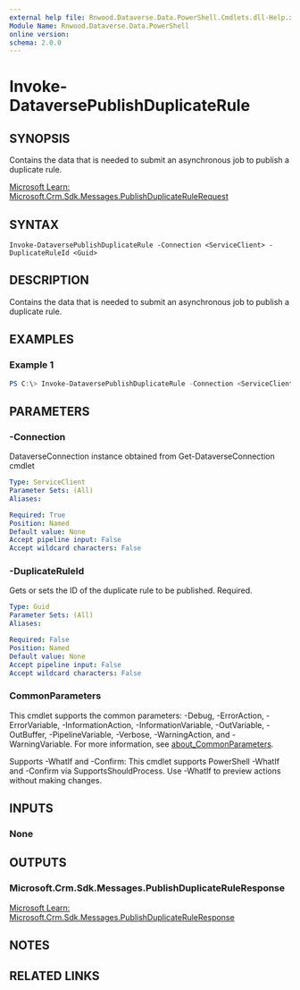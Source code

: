 ```yaml
---
external help file: Rnwood.Dataverse.Data.PowerShell.Cmdlets.dll-Help.xml
Module Name: Rnwood.Dataverse.Data.PowerShell
online version:
schema: 2.0.0
---
```


# Invoke-DataversePublishDuplicateRule

## SYNOPSIS
Contains the data that is needed to submit an asynchronous job to publish a duplicate rule.

[Microsoft Learn: Microsoft.Crm.Sdk.Messages.PublishDuplicateRuleRequest](https://learn.microsoft.com/dotnet/api/Microsoft.Crm.Sdk.Messages.PublishDuplicateRuleRequest)

## SYNTAX

```
Invoke-DataversePublishDuplicateRule -Connection <ServiceClient> -DuplicateRuleId <Guid>
```

## DESCRIPTION
Contains the data that is needed to submit an asynchronous job to publish a duplicate rule.

## EXAMPLES

### Example 1
```powershell
PS C:\> Invoke-DataversePublishDuplicateRule -Connection <ServiceClient> -DuplicateRuleId <Guid>
```

## PARAMETERS

### -Connection
DataverseConnection instance obtained from Get-DataverseConnection cmdlet

```yaml
Type: ServiceClient
Parameter Sets: (All)
Aliases:

Required: True
Position: Named
Default value: None
Accept pipeline input: False
Accept wildcard characters: False
```

### -DuplicateRuleId
Gets or sets the ID of the duplicate rule to be published. Required.

```yaml
Type: Guid
Parameter Sets: (All)
Aliases:

Required: False
Position: Named
Default value: None
Accept pipeline input: False
Accept wildcard characters: False
```

### CommonParameters
This cmdlet supports the common parameters: -Debug, -ErrorAction, -ErrorVariable, -InformationAction, -InformationVariable, -OutVariable, -OutBuffer, -PipelineVariable, -Verbose, -WarningAction, and -WarningVariable. For more information, see [about_CommonParameters](http://go.microsoft.com/fwlink/?LinkID=113216).

Supports -WhatIf and -Confirm: This cmdlet supports PowerShell -WhatIf and -Confirm via SupportsShouldProcess. Use -WhatIf to preview actions without making changes.

## INPUTS

### None
## OUTPUTS

### Microsoft.Crm.Sdk.Messages.PublishDuplicateRuleResponse
[Microsoft Learn: Microsoft.Crm.Sdk.Messages.PublishDuplicateRuleResponse](https://learn.microsoft.com/dotnet/api/Microsoft.Crm.Sdk.Messages.PublishDuplicateRuleResponse)
## NOTES

## RELATED LINKS
